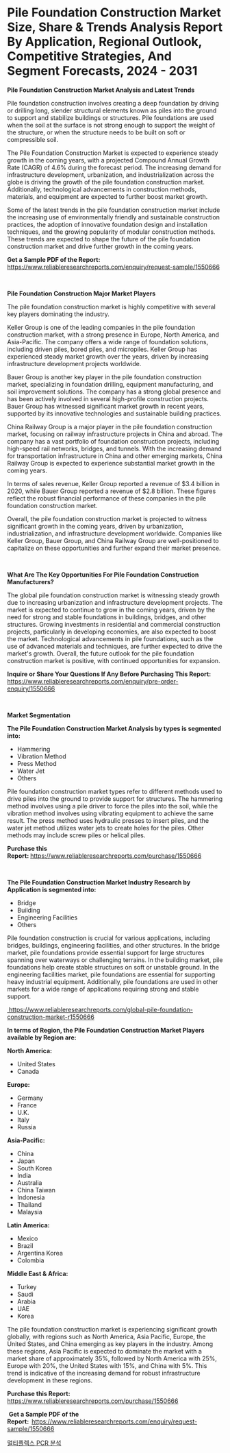 <p><h1>Pile Foundation Construction Market Size, Share & Trends Analysis Report By Application, Regional Outlook, Competitive Strategies, And Segment Forecasts, 2024 - 2031</h1></p><p><strong>Pile Foundation Construction Market Analysis and Latest Trends</strong></p>
<p><p>Pile foundation construction involves creating a deep foundation by driving or drilling long, slender structural elements known as piles into the ground to support and stabilize buildings or structures. Pile foundations are used when the soil at the surface is not strong enough to support the weight of the structure, or when the structure needs to be built on soft or compressible soil.</p><p>The Pile Foundation Construction Market is expected to experience steady growth in the coming years, with a projected Compound Annual Growth Rate (CAGR) of 4.6% during the forecast period. The increasing demand for infrastructure development, urbanization, and industrialization across the globe is driving the growth of the pile foundation construction market. Additionally, technological advancements in construction methods, materials, and equipment are expected to further boost market growth.</p><p>Some of the latest trends in the pile foundation construction market include the increasing use of environmentally friendly and sustainable construction practices, the adoption of innovative foundation design and installation techniques, and the growing popularity of modular construction methods. These trends are expected to shape the future of the pile foundation construction market and drive further growth in the coming years.</p></p>
<p><strong>Get a Sample PDF of the Report:&nbsp;</strong> <a href="https://www.reliableresearchreports.com/enquiry/request-sample/1550666">https://www.reliableresearchreports.com/enquiry/request-sample/1550666</a></p>
<p>&nbsp;</p>
<p><strong>Pile Foundation Construction Major Market Players</strong></p>
<p><p>The pile foundation construction market is highly competitive with several key players dominating the industry. </p><p>Keller Group is one of the leading companies in the pile foundation construction market, with a strong presence in Europe, North America, and Asia-Pacific. The company offers a wide range of foundation solutions, including driven piles, bored piles, and micropiles. Keller Group has experienced steady market growth over the years, driven by increasing infrastructure development projects worldwide.</p><p>Bauer Group is another key player in the pile foundation construction market, specializing in foundation drilling, equipment manufacturing, and soil improvement solutions. The company has a strong global presence and has been actively involved in several high-profile construction projects. Bauer Group has witnessed significant market growth in recent years, supported by its innovative technologies and sustainable building practices.</p><p>China Railway Group is a major player in the pile foundation construction market, focusing on railway infrastructure projects in China and abroad. The company has a vast portfolio of foundation construction projects, including high-speed rail networks, bridges, and tunnels. With the increasing demand for transportation infrastructure in China and other emerging markets, China Railway Group is expected to experience substantial market growth in the coming years.</p><p>In terms of sales revenue, Keller Group reported a revenue of $3.4 billion in 2020, while Bauer Group reported a revenue of $2.8 billion. These figures reflect the robust financial performance of these companies in the pile foundation construction market. </p><p>Overall, the pile foundation construction market is projected to witness significant growth in the coming years, driven by urbanization, industrialization, and infrastructure development worldwide. Companies like Keller Group, Bauer Group, and China Railway Group are well-positioned to capitalize on these opportunities and further expand their market presence.</p></p>
<p>&nbsp;</p>
<p><strong>What Are The Key Opportunities For Pile Foundation Construction Manufacturers?</strong></p>
<p><p>The global pile foundation construction market is witnessing steady growth due to increasing urbanization and infrastructure development projects. The market is expected to continue to grow in the coming years, driven by the need for strong and stable foundations in buildings, bridges, and other structures. Growing investments in residential and commercial construction projects, particularly in developing economies, are also expected to boost the market. Technological advancements in pile foundations, such as the use of advanced materials and techniques, are further expected to drive the market's growth. Overall, the future outlook for the pile foundation construction market is positive, with continued opportunities for expansion.</p></p>
<p><strong>Inquire or Share Your Questions If Any Before Purchasing This Report:</strong> <a href="https://www.reliableresearchreports.com/enquiry/pre-order-enquiry/1550666">https://www.reliableresearchreports.com/enquiry/pre-order-enquiry/1550666</a></p>
<p>&nbsp;</p>
<p><strong>Market Segmentation</strong></p>
<p><strong>The Pile Foundation Construction Market Analysis by types is segmented into:</strong></p>
<p><ul><li>Hammering</li><li>Vibration Method</li><li>Press Method</li><li>Water Jet</li><li>Others</li></ul></p>
<p><p>Pile foundation construction market types refer to different methods used to drive piles into the ground to provide support for structures. The hammering method involves using a pile driver to force the piles into the soil, while the vibration method involves using vibrating equipment to achieve the same result. The press method uses hydraulic presses to insert piles, and the water jet method utilizes water jets to create holes for the piles. Other methods may include screw piles or helical piles.</p></p>
<p><strong>Purchase this Report:&nbsp;</strong><a href="https://www.reliableresearchreports.com/purchase/1550666">https://www.reliableresearchreports.com/purchase/1550666</a></p>
<p>&nbsp;</p>
<p><strong>The Pile Foundation Construction Market Industry Research by Application is segmented into:</strong></p>
<p><ul><li>Bridge</li><li>Building</li><li>Engineering Facilities</li><li>Others</li></ul></p>
<p><p>Pile foundation construction is crucial for various applications, including bridges, buildings, engineering facilities, and other structures. In the bridge market, pile foundations provide essential support for large structures spanning over waterways or challenging terrains. In the building market, pile foundations help create stable structures on soft or unstable ground. In the engineering facilities market, pile foundations are essential for supporting heavy industrial equipment. Additionally, pile foundations are used in other markets for a wide range of applications requiring strong and stable support.</p></p>
<p><a href="https://www.reliableresearchreports.com/global-pile-foundation-construction-market-r1550666">&nbsp;https://www.reliableresearchreports.com/global-pile-foundation-construction-market-r1550666</a></p>
<p><strong>In terms of Region, the Pile Foundation Construction Market Players available by Region are:</strong></p>
<p>
    <p> <strong> North America: </strong>
        <ul>
            <li>United States</li>
            <li>Canada</li>
        </ul>
        </p> 
    <p> <strong> Europe: </strong>
        <ul>
            <li>Germany</li>
            <li>France</li>
            <li>U.K.</li>
            <li>Italy</li>
            <li>Russia</li>
        </ul>
        </p> 
    <p> <strong> Asia-Pacific: </strong>
        <ul>
            <li>China</li>
            <li>Japan</li>
            <li>South Korea</li>
            <li>India</li>
            <li>Australia</li>
            <li>China Taiwan</li>
            <li>Indonesia</li>
            <li>Thailand</li>
            <li>Malaysia</li>
        </ul>
        </p> 
    <p> <strong> Latin America: </strong>
        <ul>
            <li>Mexico</li>
            <li>Brazil</li>
            <li>Argentina Korea</li>
            <li>Colombia</li>
        </ul>
        </p> 
    <p> <strong> Middle East & Africa: </strong>
        <ul>
            <li>Turkey</li>
            <li>Saudi</li>
            <li>Arabia</li>
            <li>UAE</li>
            <li>Korea</li>
        </ul>
    </p>
    </p>
<p><p>The pile foundation construction market is experiencing significant growth globally, with regions such as North America, Asia Pacific, Europe, the United States, and China emerging as key players in the industry. Among these regions, Asia Pacific is expected to dominate the market with a market share of approximately 35%, followed by North America with 25%, Europe with 20%, the United States with 15%, and China with 5%. This trend is indicative of the increasing demand for robust infrastructure development in these regions.</p></p>
<p><strong>Purchase this Report: </strong><a href="https://www.reliableresearchreports.com/purchase/1550666">https://www.reliableresearchreports.com/purchase/1550666</a></p>
<p>&nbsp;<strong>Get a Sample PDF of the Report:&nbsp;&nbsp;</strong><a href="https://www.reliableresearchreports.com/enquiry/request-sample/1550666">https://www.reliableresearchreports.com/enquiry/request-sample/1550666</a></p>
<p><strong></strong></p>
<p><p><a href="https://github.com/mpodehpw07370073/Market-Research-Report-List-2/blob/main/146465658096.md">멀티플렉스 PCR 분석</a></p></p>